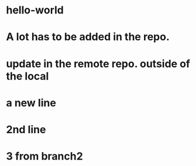 # hello-world
# A lot has to be added in the repo.
# update in the remote repo. outside of the local
# a new line
# 2nd line
# 3 from branch2
